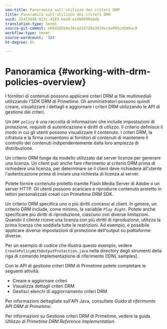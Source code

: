```yaml
---
seo-title: Panoramica sull'utilizzo dei criteri DRM
title: Panoramica sull'utilizzo dei criteri DRM
uuid: 32423448-013c-4183-bea8-e14b6690abdb
translation-type: tm+mt
source-git-commit: e60d285b9e30cdd19728e3029ecda995cd100ac9
workflow-type: tm+mt
source-wordcount: '304'
ht-degree: 0%

---
```



# Panoramica {#working-with-drm-policies-overview}

I fornitori di contenuti possono applicare criteri DRM ai file multimediali utilizzando l&#39;SDK DRM di Primetime. Gli amministratori possono quindi creare, visualizzare i dettagli e aggiornare i criteri DRM utilizzando le API di gestione dei criteri.

Un *`DRM policy`* è una raccolta di informazioni che include impostazioni di protezione, requisiti di autenticazione e diritti di utilizzo. Il criterio definisce il modo in cui gli utenti possono visualizzare il contenuto. I criteri DRM, la cifratura e la firma consentono ai fornitori di contenuti di mantenere il controllo dei contenuti indipendentemente dalla loro ampiezza di distribuzione.

Un criterio DRM funge da modello utilizzato dal server licenze per generare una licenza. Un client può anche fare riferimento al criterio DRM prima di richiedere una licenza, per determinare se il client deve richiedere all&#39;utente l&#39;autenticazione prima di inviare una richiesta di licenza al server.

Potete fornire contenuto protetto tramite  Flash Media Server di Adobe o un server HTTP. Gli utenti possono scaricare e riprodurre contenuto protetto in lettori personalizzati creati con Primetime DRM SDK.

Un criterio DRM specifica uno o più diritti concessi al client. In genere, un criterio DRM include, come minimo, la variabile *`Play Right`*. Potete anche specificare più diritti di riproduzione, ciascuno con diverse limitazioni. Quando il cliente riceve una licenza con più diritti di riproduzione, utilizza la prima licenza che soddisfa tutte le restrizioni. Ad esempio, è possibile applicare diverse impostazioni di protezione dell&#39;output su piattaforme diverse.

Per un esempio di codice che illustra questo esempio, vedere `CreatePolicyWithOutputProtection.java` nella directory degli strumenti della riga di comando Implementazione di riferimento [!DNL samples].

Con le API di gestione criteri DRM di Primetime potete completare le seguenti attività:

* Creare e aggiornare criteri
* Visualizza dettagli criteri DRM
* Gestisci elenchi di aggiornamento criteri DRM

Per informazioni dettagliate sull&#39;API Java, consultate *Guida di riferimento API DRM di Primetime*.

Per informazioni su Gestione criteri DRM di Primetime, vedere la guida *Utilizzo di Primetime DRM Reference Implementation*.

